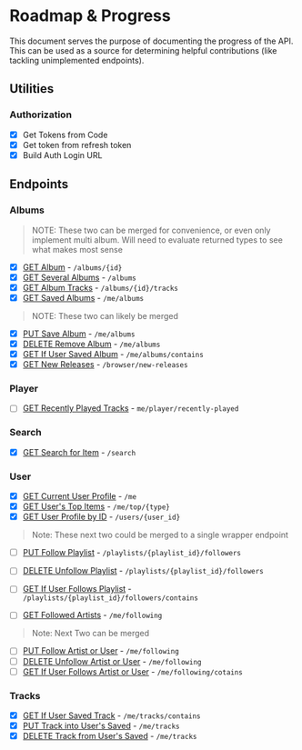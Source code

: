 # Roadmap & Progress

This document serves the purpose of documenting the progress of the API. This can be used as a source for determining helpful contributions (like tackling unimplemented endpoints).

## Utilities

### Authorization

- [x] Get Tokens from Code
- [x] Get token from refresh token
- [x] Build Auth Login URL

## Endpoints

### Albums

> NOTE: These two can be merged for convenience, or even only implement multi album. Will need to evaluate returned types to see what makes most sense

- [x] [GET Album](https://developer.spotify.com/documentation/web-api/reference/#/operations/get-an-album) - `/albums/{id}`
- [x] [GET Several Albums](https://developer.spotify.com/documentation/web-api/reference/#/operations/get-multiple-albums) - `/albums`
- [x] [GET Album Tracks](https://developer.spotify.com/documentation/web-api/reference/#/operations/get-an-albums-tracks) - `/albums/{id}/tracks`
- [x] [GET Saved Albums](https://developer.spotify.com/documentation/web-api/reference/#/operations/get-users-saved-albums) - `/me/albums`

> NOTE: These two can likely be merged

- [x] [PUT Save Album](https://developer.spotify.com/documentation/web-api/reference/#/operations/save-albums-user) - `/me/albums`
- [x] [DELETE Remove Album](https://developer.spotify.com/documentation/web-api/reference/#/operations/remove-albums-user) - `/me/albums`
- [x] [GET If User Saved Album](https://developer.spotify.com/documentation/web-api/reference/#/operations/check-users-saved-albums) - `/me/albums/contains`
- [x] [GET New Releases](https://developer.spotify.com/documentation/web-api/reference/#/operations/get-new-releases) - `/browser/new-releases`

### Player

- [ ] [GET Recently Played Tracks](https://developer.spotify.com/documentation/web-api/reference/#/operations/get-recently-played) - `me/player/recently-played`

### Search

- [x] [GET Search for Item](https://developer.spotify.com/documentation/web-api/reference/#/operations/search) - `/search`

### User

- [x] [GET Current User Profile](https://developer.spotify.com/documentation/web-api/reference/#/operations/get-current-users-profile) - `/me`
- [x] [GET User's Top Items](https://developer.spotify.com/documentation/web-api/reference/#/operations/get-users-top-artists-and-tracks) - `/me/top/{type}`
- [x] [GET User Profile by ID](https://developer.spotify.com/documentation/web-api/reference/#/operations/get-users-profile) - `/users/{user_id}`

> Note: These next two could be merged to a single wrapper endpoint

- [ ] [PUT Follow Playlist](https://developer.spotify.com/documentation/web-api/reference/#/operations/follow-playlist) - `/playlists/{playlist_id}/followers`
- [ ] [DELETE Unfollow Playlist](https://developer.spotify.com/documentation/web-api/reference/#/operations/unfollow-playlist) - `/playlists/{playlist_id}/followers`
- [ ] [GET If User Follows Playlist](https://developer.spotify.com/documentation/web-api/reference/#/operations/check-if-user-follows-playlist) - `/playlists/{playlist_id}/followers/contains`

- [ ] [GET Followed Artists](https://developer.spotify.com/documentation/web-api/reference/#/operations/get-followed) - `/me/following`

> Note: Next Two can be merged

- [ ] [PUT Follow Artist or User](https://developer.spotify.com/documentation/web-api/reference/#/operations/follow-artists-users) - `/me/following`
- [ ] [DELETE Unfollow Artist or User](https://developer.spotify.com/documentation/web-api/reference/#/operations/unfollow-artists-users) - `/me/following`
- [ ] [GET If User Follows Artist or User](https://developer.spotify.com/documentation/web-api/reference/#/operations/check-current-user-follows) - `/me/following/cotains`

### Tracks
- [x] [GET If User Saved Track](https://developer.spotify.com/documentation/web-api/reference/#/operations/check-users-saved-tracks) - `/me/tracks/contains`
- [x] [PUT Track into User's Saved](https://developer.spotify.com/documentation/web-api/reference/#/operations/save-tracks-user) - `/me/tracks`
- [x] [DELETE Track from User's Saved](https://developer.spotify.com/documentation/web-api/reference/#/operations/remove-tracks-user) - `/me/tracks`